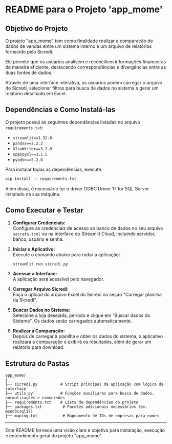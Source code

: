 # README para o Projeto 'app_mome'

## Objetivo do Projeto

O projeto "app_mome" tem como finalidade realizar a comparação de dados de vendas entre um sistema interno e um arquivo de relatórios fornecido pelo Sicredi. 

Ele permite que os usuários analisem e reconciliem informações financeiras de maneira eficiente, destacando correspondências e divergências entre as duas fontes de dados.

Através de uma interface interativa, os usuários podem carregar o arquivo do Sicredi, selecionar filtros para busca de dados no sistema e gerar um relatório detalhado em Excel.

## Dependências e Como Instalá-las

O projeto possui as seguintes dependências listadas no arquivo `requirements.txt`:

- `streamlit==1.32.0`
- `pandas==2.2.2`
- `XlsxWriter==3.2.0`
- `openpyxl==3.1.5`
- `pyodbc==5.2.0`

Para instalar todas as dependências, execute:

```bash
pip install -r requirements.txt
```

Além disso, é necessário ter o driver ODBC Driver 17 for SQL Server instalado na sua máquina.

## Como Executar e Testar

1. **Configurar Credenciais:**  
   Configure as credenciais de acesso ao banco de dados no seu arquivo `secrets.toml` ou na interface do Streamlit Cloud, incluindo servidor, banco, usuário e senha.

2. **Iniciar o Aplicativo:**  
   Execute o comando abaixo para rodar a aplicação:

   ```bash
   streamlit run sicredi.py
   ```

3. **Acessar a Interface:**  
   A aplicação será acessível pelo navegador. 

4. **Carregar Arquivo Sicredi:**  
   Faça o upload do arquivo Excel do Sicredi na seção "Carregar planilha da Sicredi".

5. **Buscar Dados no Sistema:**  
   Selecione a loja desejada, período e clique em "Buscar dados do Sistema". Os dados serão carregados automaticamente.

6. **Realizar a Comparação:**  
   Depois de carregar a planilha e obter os dados do sistema, o aplicativo realizará a comparação e exibirá os resultados, além de gerar um relatório para download.

## Estrutura de Pastas

```
app_mome/
│
├── sicredi.py          # Script principal da aplicação com lógica da interface
├── utils.py            # Funções auxiliares para busca de dados, normalizações e conversões
├── requirements.txt    # Lista de dependências do projeto
├── packages.txt         # Pacotes adicionais necessários (ex: msodbcsql17)
├── maping.txt           # Mapeamento de IDs de empresas para nomes
```

---

Este README fornece uma visão clara e objetiva para instalação, execução e entendimento geral do projeto "app_mome".
